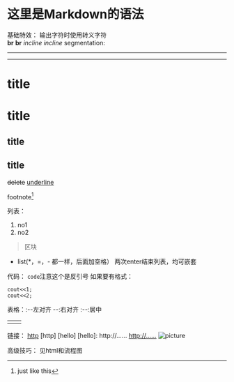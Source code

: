 ﻿# 这里是Markdown的语法

基础特效：
输出字符时使用转义字符\
**br** __br__
*incline* _incline_
segmentation:
***
---
# title
title
=
## title
title 
-
~~delete~~
<u>underline</u>

footnote[^haha]
[^haha]:just like this

列表：
 1. no1
 2. no2

 >区块

 - list(*，=，- 都一样，后面加空格）
两次enter结束列表，均可嵌套

代码：
 `code`注意这个是反引号
 如果要有格式：
 ```
 cout<<1;
 cout<<2;
 ```

表格：:--左对齐  --:右对齐  :--:居中
 
|  |  |
|--|--|
|  |  |
  
  链接：
 [http](http://......)
 [http] [hello]
 [hello]: http://......
 <http://......>
 ![picture](http://........)
 
高级技巧：
见html和流程图


 


